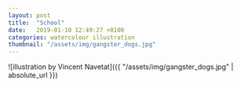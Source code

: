```yaml
---
layout: post
title:  "School"
date:   2019-01-10 12:49:27 +0100
categories: watercolour illustration
thumbnail: "/assets/img/gangster_dogs.jpg"
---
```

![illustration by Vincent Navetat]({{ "/assets/img/gangster_dogs.jpg" | absolute_url }})
